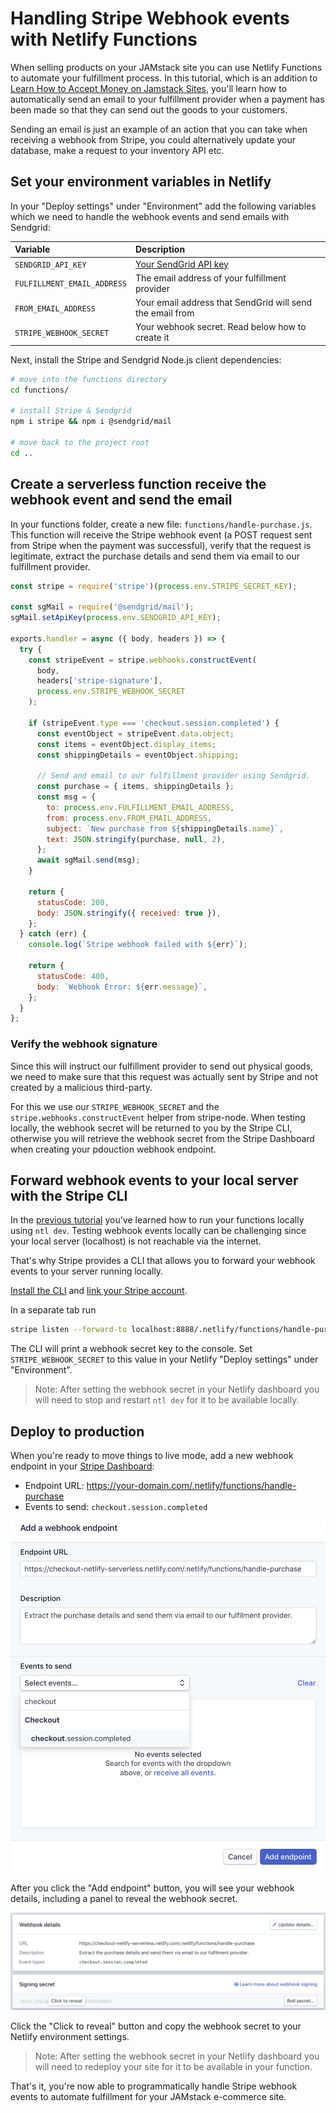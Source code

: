 # Handling Stripe Webhook events with Netlify Functions

When selling products on your JAMstack site you can use Netlify Functions to automate your fulfillment process. In this tutorial, which is an addition to [Learn How to Accept Money on Jamstack Sites](https://www.netlify.com/blog/2020/04/13/learn-how-to-accept-money-on-jamstack-sites-in-38-minutes/), you'll learn how to automatically send an email to your fulfillment provider when a payment has been made so that they can send out the goods to your customers.

Sending an email is just an example of an action that you can take when receiving a webhook from Stripe, you could alternatively update your database, make a request to your inventory API etc.

## Set your environment variables in Netlify

In your "Deploy settings" under "Environment" add the following variables which we need to handle the webhook events and send emails with Sendgrid:

| Variable                    | Description                                                         |
| :-------------------------- | :------------------------------------------------------------------ |
| `SENDGRID_API_KEY`          | [Your SendGrid API key](https://app.sendgrid.com/settings/api_keys) |
| `FULFILLMENT_EMAIL_ADDRESS` | The email address of your fulfillment provider                      |
| `FROM_EMAIL_ADDRESS`        | Your email address that SendGrid will send the email from           |
| `STRIPE_WEBHOOK_SECRET`     | Your webhook secret. Read below how to create it                    |

Next, install the Stripe and Sendgrid Node.js client dependencies:

```bash
# move into the functions directory
cd functions/

# install Stripe & Sendgrid
npm i stripe && npm i @sendgrid/mail

# move back to the project root
cd ..
```

## Create a serverless function receive the webhook event and send the email

In your functions folder, create a new file: `functions/handle-purchase.js`. This function will receive the Stripe webhook event (a POST request sent from Stripe when the payment was successful), verify that the request is legitimate, extract the purchase details and send them via email to our fulfillment provider.

```js
const stripe = require('stripe')(process.env.STRIPE_SECRET_KEY);

const sgMail = require('@sendgrid/mail');
sgMail.setApiKey(process.env.SENDGRID_API_KEY);

exports.handler = async ({ body, headers }) => {
  try {
    const stripeEvent = stripe.webhooks.constructEvent(
      body,
      headers['stripe-signature'],
      process.env.STRIPE_WEBHOOK_SECRET
    );

    if (stripeEvent.type === 'checkout.session.completed') {
      const eventObject = stripeEvent.data.object;
      const items = eventObject.display_items;
      const shippingDetails = eventObject.shipping;

      // Send and email to our fulfillment provider using Sendgrid.
      const purchase = { items, shippingDetails };
      const msg = {
        to: process.env.FULFILLMENT_EMAIL_ADDRESS,
        from: process.env.FROM_EMAIL_ADDRESS,
        subject: `New purchase from ${shippingDetails.name}`,
        text: JSON.stringify(purchase, null, 2),
      };
      await sgMail.send(msg);
    }

    return {
      statusCode: 200,
      body: JSON.stringify({ received: true }),
    };
  } catch (err) {
    console.log(`Stripe webhook failed with ${err}`);

    return {
      statusCode: 400,
      body: `Webhook Error: ${err.message}`,
    };
  }
};
```

### Verify the webhook signature

Since this will instruct our fulfillment provider to send out physical goods, we need to make sure that this request was actually sent by Stripe and not created by a malicious third-party.

For this we use our `STRIPE_WEBHOOK_SECRET` and the `stripe.webhooks.constructEvent` helper from stripe-node. When testing locally, the webhook secret will be returned to you by the Stripe CLI, otherwise you will retrieve the webhook secret from the Stripe Dashboard when creating your pdouction webhook endpoint.

## Forward webhook events to your local server with the Stripe CLI

In the [previous tutorial]() you've learned how to run your functions locally using `ntl dev`. Testing webhook events locally can be challenging since your local server (localhost) is not reachable via the internet.

That's why Stripe provides a CLI that allows you to forward your webhook events to your server running locally.

[Install the CLI](https://stripe.com/docs/stripe-cli) and [link your Stripe account](https://stripe.com/docs/stripe-cli#link-account).

In a separate tab run

```bash
stripe listen --forward-to localhost:8888/.netlify/functions/handle-purchase
```

The CLI will print a webhook secret key to the console. Set `STRIPE_WEBHOOK_SECRET` to this value in your Netlify "Deploy settings" under "Environment".

> Note: After setting the webhook secret in your Netlify dashboard you will need to stop and restart `ntl dev` for it to be available locally.

## Deploy to production

When you're ready to move things to live mode, add a new webhook endpoint in your [Stripe Dashboard](https://dashboard.stripe.com/webhooks):

- Endpoint URL: https://your-domain.com/.netlify/functions/handle-purchase
- Events to send: `checkout.session.completed`

![Add webhook endpoint screenshot](./images/add-webhook.png)

After you click the "Add endpoint" button, you will see your webhook details, including a panel to reveal the webhook secret.

![Webhook details screenshot](./images/webhook-secret.png)

Click the "Click to reveal" button and copy the webhook secret to your Netlify environment settings.

> Note: After setting the webhook secret in your Netlify dashboard you will need to redeploy your site for it to be available in your function.

That's it, you're now able to programmatically handle Stripe webhook events to automate fulfillment for your JAMstack e-commerce site.

